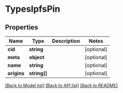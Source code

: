 # TypesIpfsPin

## Properties
Name | Type | Description | Notes
------------ | ------------- | ------------- | -------------
**cid** | **string** |  | [optional] 
**meta** | **object** |  | [optional] 
**name** | **string** |  | [optional] 
**origins** | **string[]** |  | [optional] 

[[Back to Model list]](../../README.md#documentation-for-models) [[Back to API list]](../../README.md#documentation-for-api-endpoints) [[Back to README]](../../README.md)

